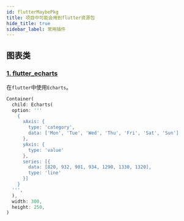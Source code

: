 ```yaml
---
id: flutterMaybePkg
title: 项目中可能会用到flutter资源包
hide_title: true
sidebar_label: 常用插件
---
```


## 图表类

### [1. flutter_echarts](https://github.com/entronad/flutter_echarts)

在`flutter`中使用`Echarts`。

```dart
Container(
  child: Echarts(
  option: '''
    {
      xAxis: {
        type: 'category',
        data: ['Mon', 'Tue', 'Wed', 'Thu', 'Fri', 'Sat', 'Sun']
      },
      yAxis: {
        type: 'value'
      },
      series: [{
        data: [820, 932, 901, 934, 1290, 1330, 1320],
        type: 'line'
      }]
    }
  ''',
  ),
  width: 300,
  height: 250,
)
```
